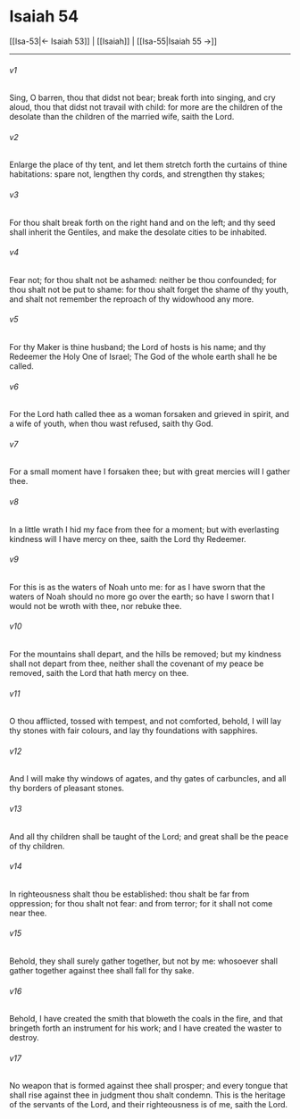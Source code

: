 # Isaiah 54

[[Isa-53|← Isaiah 53]] | [[Isaiah]] | [[Isa-55|Isaiah 55 →]]
***

###### v1
Sing, O barren, thou that didst not bear; break forth into singing, and cry aloud, thou that didst not travail with child: for more are the children of the desolate than the children of the married wife, saith the Lord.
###### v2
Enlarge the place of thy tent, and let them stretch forth the curtains of thine habitations: spare not, lengthen thy cords, and strengthen thy stakes;
###### v3
For thou shalt break forth on the right hand and on the left; and thy seed shall inherit the Gentiles, and make the desolate cities to be inhabited.
###### v4
Fear not; for thou shalt not be ashamed: neither be thou confounded; for thou shalt not be put to shame: for thou shalt forget the shame of thy youth, and shalt not remember the reproach of thy widowhood any more.
###### v5
For thy Maker is thine husband; the Lord of hosts is his name; and thy Redeemer the Holy One of Israel; The God of the whole earth shall he be called.
###### v6
For the Lord hath called thee as a woman forsaken and grieved in spirit, and a wife of youth, when thou wast refused, saith thy God.
###### v7
For a small moment have I forsaken thee; but with great mercies will I gather thee.
###### v8
In a little wrath I hid my face from thee for a moment; but with everlasting kindness will I have mercy on thee, saith the Lord thy Redeemer.
###### v9
For this is as the waters of Noah unto me: for as I have sworn that the waters of Noah should no more go over the earth; so have I sworn that I would not be wroth with thee, nor rebuke thee.
###### v10
For the mountains shall depart, and the hills be removed; but my kindness shall not depart from thee, neither shall the covenant of my peace be removed, saith the Lord that hath mercy on thee.
###### v11
O thou afflicted, tossed with tempest, and not comforted, behold, I will lay thy stones with fair colours, and lay thy foundations with sapphires.
###### v12
And I will make thy windows of agates, and thy gates of carbuncles, and all thy borders of pleasant stones.
###### v13
And all thy children shall be taught of the Lord; and great shall be the peace of thy children.
###### v14
In righteousness shalt thou be established: thou shalt be far from oppression; for thou shalt not fear: and from terror; for it shall not come near thee.
###### v15
Behold, they shall surely gather together, but not by me: whosoever shall gather together against thee shall fall for thy sake.
###### v16
Behold, I have created the smith that bloweth the coals in the fire, and that bringeth forth an instrument for his work; and I have created the waster to destroy.
###### v17
No weapon that is formed against thee shall prosper; and every tongue that shall rise against thee in judgment thou shalt condemn. This is the heritage of the servants of the Lord, and their righteousness is of me, saith the Lord. 
